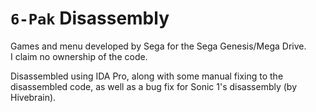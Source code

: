 # `6-Pak` Disassembly
Games and menu developed by Sega for the Sega Genesis/Mega Drive.    
I claim no ownership of the code.

Disassembled using IDA Pro, along with some manual fixing to the disassembled code, as well as a bug fix for Sonic 1's disassembly (by Hivebrain).
